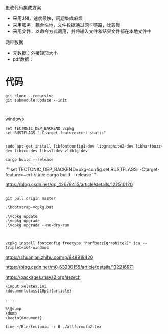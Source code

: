 

更改代码集成方案
* 采用JNI，速度最快，问题集成麻烦
* 采用服务，耦合性地，文件数据通过网卡链路，比较慢
* 采用文件，以命令方式调用，并将输入文件和结果文件都在本地文件中

两种数据
* 元数据：外接矩形大小
* pdf数据：

# 代码

```
git clone --recursive 
git submodule update --init



```

windows
```
set TECTONIC_DEP_BACKEND vcpkg
set RUSTFLAGS "-Ctarget-feature=+crt-static"


sudo apt-get install libfontconfig1-dev libgraphite2-dev libharfbuzz-dev libicu-dev libssl-dev zlib1g-dev

cargo build --release
```

'''
set TECTONIC_DEP_BACKEND=pkg-config
set RUSTFLAGS=-Ctarget-feature=+crt-static
cargo build --release
'''

https://blog.csdn.net/qq_42679415/article/details/122510120

```

git pull origin master

.\bootstrap-vcpkg.bat

.\vcpkg update
.\vcpkg upgrade
.\vcpkg upgrade --no-dry-run



vcpkg install fontconfig freetype "harfbuzz[graphite2]" icu --triplet=x64-windows
```


https://zhuanlan.zhihu.com/p/649819420

https://blog.csdn.net/m0_63230155/article/details/132216971

https://packages.msys2.org/search


```
\input xelatex.ini
\documentclass[10pt]{article}

....

%\@dump
\dump
\begin{document} 
```

```shell
time ~/Bin/tectonic -r 0 ./allformula2.tex
```